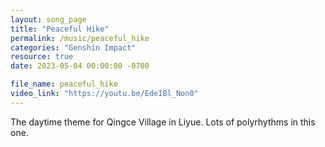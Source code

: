 ```yaml
---
layout: song_page
title: "Peaceful Hike"
permalink: /music/peaceful_hike
categories: "Genshin Impact"
resource: true
date: 2023-05-04 00:00:00 -0700

file_name: peaceful_hike
video_link: "https://youtu.be/EdeIBl_Non0"
---
```


The daytime theme for Qingce Village in Liyue. Lots of polyrhythms in this one.
